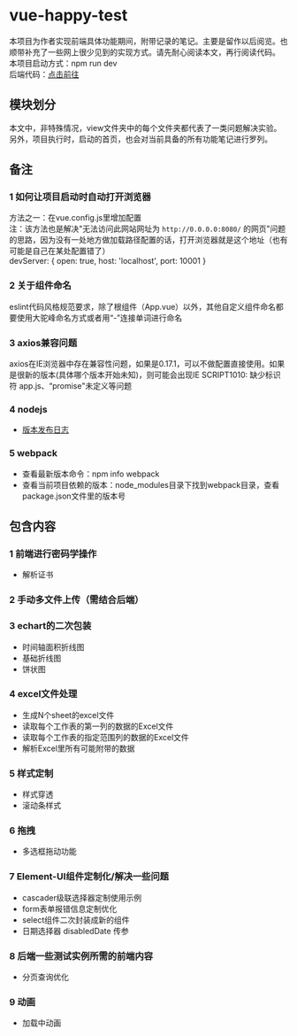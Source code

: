 # vue-happy-test

本项目为作者实现前端具体功能期间，附带记录的笔记。主要是留作以后阅览。也顺带补充了一些网上很少见到的实现方式。请先耐心阅读本文，再行阅读代码。  
本项目启动方式：npm run dev  
后端代码：[点击前往](https://github.com/17lhf/happyTest)

## 模块划分

 本文中，非特殊情况，view文件夹中的每个文件夹都代表了一类问题解决实验。  
 另外，项目执行时，启动的首页，也会对当前具备的所有功能笔记进行罗列。  

## 备注

### 1 如何让项目启动时自动打开浏览器

 方法之一：在vue.config.js里增加配置  
 注：该方法也是解决"无法访问此网站网址为 `http://0.0.0.0:8080/` 的网页"问题的思路，因为没有一处地方做加载路径配置的话，打开浏览器就是这个地址（也有可能是自己在某处配置错了）  
  devServer: {
    open: true,
    host: 'localhost',
    port: 10001
  }

### 2 关于组件命名

eslint代码风格规范要求，除了根组件（App.vue）以外，其他自定义组件命名都要使用大驼峰命名方式或者用“-”连接单词进行命名

### 3 axios兼容问题

axios在IE浏览器中存在兼容性问题，如果是0.17.1，可以不做配置直接使用。如果是很新的版本(具体哪个版本开始未知)，则可能会出现IE SCRIPT1010: 缺少标识符 app.js、“promise"未定义等问题

### 4 nodejs

- [版本发布日志](https://nodejs.org/en/about/previous-releases)
  
### 5 webpack

- 查看最新版本命令：npm info webpack
- 查看当前项目依赖的版本：node_modules目录下找到webpack目录，查看package.json文件里的版本号

## 包含内容

### 1 前端进行密码学操作

- 解析证书

### 2 手动多文件上传（需结合后端）

### 3 echart的二次包装

- 时间轴面积折线图
- 基础折线图
- 饼状图

### 4 excel文件处理

- 生成N个sheet的excel文件
- 读取每个工作表的第一列的数据的Excel文件
- 读取每个工作表的指定范围列的数据的Excel文件
- 解析Excel里所有可能附带的数据

### 5 样式定制

- 样式穿透
- 滚动条样式

### 6 拖拽

- 多选框拖动功能

### 7 Element-UI组件定制化/解决一些问题

- cascader级联选择器定制使用示例
- form表单报错信息定制优化
- select组件二次封装成新的组件
- 日期选择器 disabledDate 传参

### 8 后端一些测试实例所需的前端内容

- 分页查询优化

### 9 动画

- 加载中动画
